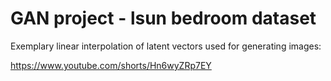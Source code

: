 
# GAN project - lsun bedroom dataset

Exemplary linear interpolation of latent vectors used for generating images:

https://www.youtube.com/shorts/Hn6wyZRp7EY
